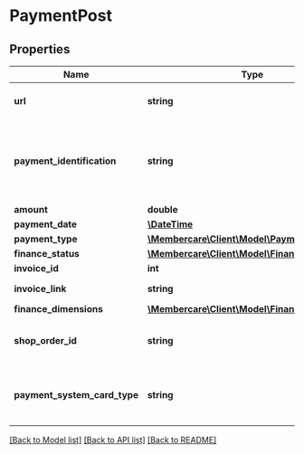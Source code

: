 # PaymentPost

## Properties
Name | Type | Description | Notes
------------ | ------------- | ------------- | -------------
**url** | **string** | The link to the current resource | [optional] 
**payment_identification** | **string** | Payment Identification - usually the ID for an online payment provider | [optional] 
**amount** | **double** | Amount | [optional] 
**payment_date** | [**\DateTime**](\DateTime.md) | Payment date | [optional] 
**payment_type** | [**\Membercare\Client\Model\PaymentType**](PaymentType.md) |  | [optional] 
**finance_status** | [**\Membercare\Client\Model\FinanceStatus**](FinanceStatus.md) |  | [optional] 
**invoice_id** | **int** | Invoice | [optional] 
**invoice_link** | **string** | Link to the invoice | [optional] 
**finance_dimensions** | [**\Membercare\Client\Model\FinanceDimensions**](FinanceDimensions.md) |  | [optional] 
**shop_order_id** | **string** | The shop order Id from an external shop system | [optional] 
**payment_system_card_type** | **string** | A textual representation of the card type used in the payment | [optional] 

[[Back to Model list]](../../README.md#documentation-for-models) [[Back to API list]](../../README.md#documentation-for-api-endpoints) [[Back to README]](../../README.md)

